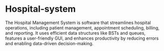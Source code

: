 # Hospital-system
The Hospital Management System is software that streamlines hospital operations, including patient management, appointment scheduling, billing, and reporting. It uses efficient data structures like BSTs and queues, features a user-friendly GUI, and enhances productivity by reducing errors and enabling data-driven decision-making.
